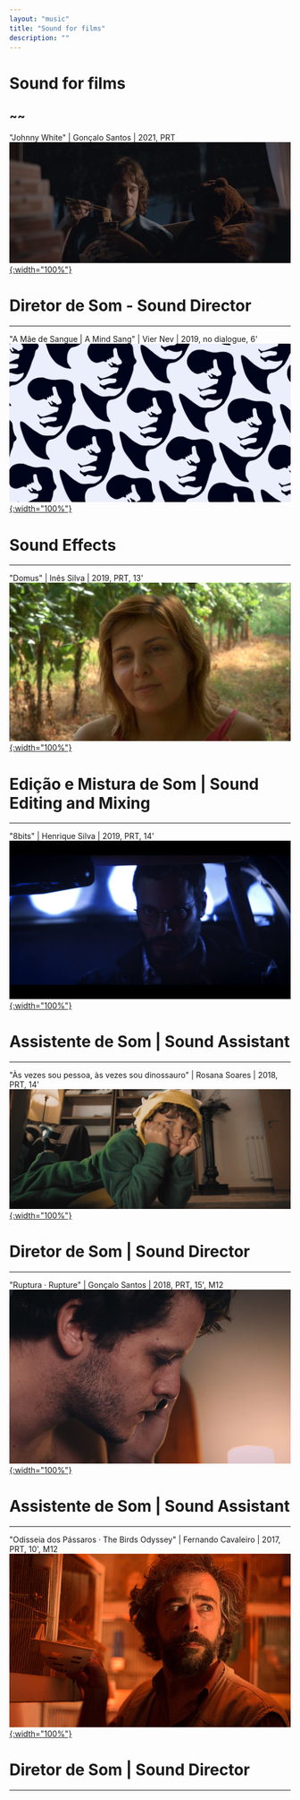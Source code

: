 ```yaml
---
layout: "music"
title: "Sound for films"
description: ""
---
```

# Sound for films
~~
------------------------------------------------------------------------------------------------------------------------------------------------------------------------------------------------------------------------------------------------
"Johnny White" | Gonçalo Santos | 2021, PRT
[![Still Johnny White](/assets/music/johnnywhite.PNG){:width="100%"}][TEASERJOHNNY]
# Diretor de Som - Sound Director

------------------------------------------------------------------------------------------------------------------------------------------------------------------------------------------------------------------------------------------------
"A Mãe de Sangue | A Mind Sang" | Vier Nev | 2019, no dialogue, 6'
[![Still Mind Sang](/assets/music/print_mind_sang.png){:width="100%"}][FILMMINDSANG]
# Sound Effects

------------------------------------------------------------------------------------------------------------------------------------------------------------------------------------------------------------------------------------------------
"Domus" | Inês Silva | 2019, PRT, 13'
[![Still Domus](/assets/music/domusprint.jpg){:width="100%"}][FILMMDOMUS]
# Edição e Mistura de Som | Sound Editing and Mixing

------------------------------------------------------------------------------------------------------------------------------------------------------------------------------------------------------------------------------------------------
"8bits" | Henrique Silva | 2019, PRT, 14'
[![Still 8bits](/assets/music/8bits.jpg){:width="100%"}][TEASER8BITS]
# Assistente de Som | Sound Assistant

------------------------------------------------------------------------------------------------------------------------------------------------------------------------------------------------------------------------------------------------
"Às vezes sou pessoa, às vezes sou dinossauro" | Rosana Soares | 2018, PRT, 14'
[![Still Dinossauro](/assets/music/avspavsd2.jpg){:width="100%"}][TEASERDINO]
# Diretor de Som | Sound Director

------------------------------------------------------------------------------------------------------------------------------------------------------------------------------------------------------------------------------------------------
"Ruptura · Rupture" | Gonçalo Santos | 2018, PRT, 15', M12
[![Still Ruptura](/assets/music/PPD2018-Ruptura.jpg){:width="100%"}][TRAILERRUPTURE]
# Assistente de Som | Sound Assistant

------------------------------------------------------------------------------------------------------------------------------------------------------------------------------------------------------------------------------------------------
"Odisseia dos Pássaros · The Birds Odyssey" | Fernando Cavaleiro | 2017, PRT, 10', M12
[![Still Odisseia](/assets/music/OdisseiadosPassaros-708-01.jpg){:width="100%"}][TEASERODISSEIA]
# Diretor de Som | Sound Director

------------------------------------------------------------------------------------------------------------------------------------------------------------------------------------------------------------------------------------------------

[TEASERJOHNNY]: https://vimeo.com/495800648#
[FILMMINDSANG]: https://vimeo.com/430690235
[FILMMDOMUS]: http://lugardoreal.com/video/domus
[TEASER8BITS]: https://vimeo.com/360790156
[TEASERDINO]: https://vimeo.com/282760407
[TRAILERRUPTURE]: https://vimeo.com/290803817
[TEASERODISSEIA]: https://vimeo.com/226058621
